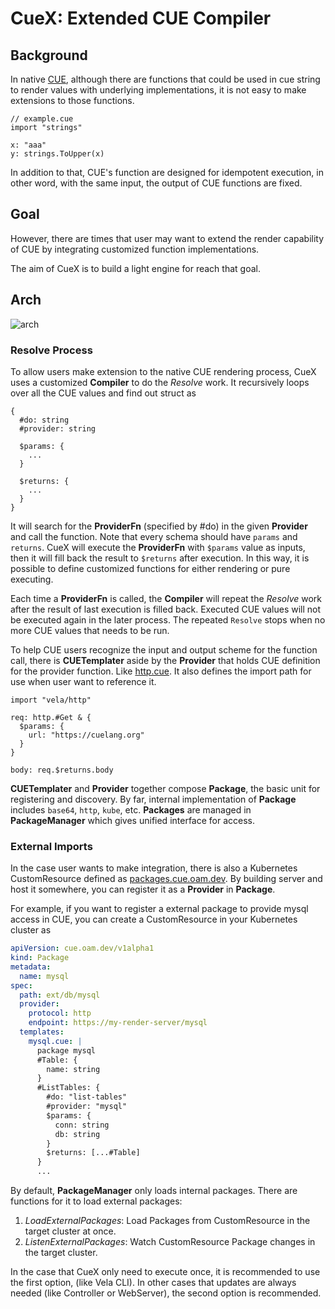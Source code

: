 # CueX: Extended CUE Compiler

## Background

In native [CUE](https://cuelang.org/), although there are functions that could be used in cue string to render values with underlying implementations, it is not easy to make extensions to those functions.

```cue
// example.cue
import "strings"

x: "aaa"
y: strings.ToUpper(x)
```

In addition to that, CUE's function are designed for idempotent execution, in other word, with the same input, the output of CUE functions are fixed.

## Goal

However, there are times that user may want to extend the render capability of CUE by integrating customized function implementations. 

The aim of CueX is to build a light engine for reach that goal.

## Arch

![arch](../../hack/cuex-arch.jpg)

### Resolve Process

To allow users make extension to the native CUE rendering process, CueX uses a customized **Compiler** to do the *Resolve* work. It recursively loops over all the CUE values and find out struct as
```cue
{
  #do: string
  #provider: string

  $params: {
    ...
  }

  $returns: {
    ...
  }
}
```

It will search for the **ProviderFn** (specified by #do) in the given **Provider** and call the function. Note that every schema should have `params` and `returns`. CueX will execute the **ProviderFn** with `$params` value as inputs, then it will fill back the result to `$returns` after execution. In this way, it is possible to define customized functions for either rendering or pure executing.

Each time a **ProviderFn** is called, the **Compiler** will repeat the *Resolve* work after the result of last execution is filled back. Executed CUE values will not be executed again in the later process. The repeated `Resolve` stops when no more CUE values that needs to be run.

To help CUE users recognize the input and output scheme for the function call, there is **CUETemplater** aside by the **Provider** that holds CUE definition for the provider function. Like [http.cue](./providers/http/http.cue). It also defines the import path for use when user want to reference it.

```cue
import "vela/http"

req: http.#Get & {
  $params: {
    url: "https://cuelang.org"
  }
}

body: req.$returns.body
```

**CUETemplater** and **Provider** together compose **Package**, the basic unit for registering and discovery. By far, internal implementation of **Package** includes `base64`, `http`, `kube`, etc. **Packages** are managed in **PackageManager** which gives unified interface for access.

### External Imports

In the case user wants to make integration, there is also a Kubernetes CustomResource defined as [packages.cue.oam.dev](../../crds/cuex.oam.dev_packages.yaml). By building server and host it somewhere, you can register it as a **Provider** in **Package**.

For example, if you want to register a external package to provide mysql access in CUE, you can create a CustomResource in your Kubernetes cluster as

```yaml
apiVersion: cue.oam.dev/v1alpha1
kind: Package
metadata:
  name: mysql
spec:
  path: ext/db/mysql
  provider:
    protocol: http
    endpoint: https://my-render-server/mysql
  templates:
    mysql.cue: |
      package mysql
      #Table: {
        name: string
      }
      #ListTables: {
        #do: "list-tables"
        #provider: "mysql"
        $params: {
          conn: string
          db: string
        }
        $returns: [...#Table]
      }
      ...
```

By default, **PackageManager** only loads internal packages. There are functions for it to load external packages:
1. *LoadExternalPackages*: Load Packages from CustomResource in the target cluster at once.
2. *ListenExternalPackages*: Watch CustomResource Package changes in the target cluster.

In the case that CueX only need to execute once, it is recommended to use the first option, (like Vela CLI). In other cases that updates are always needed (like Controller or WebServer), the second option is recommended.